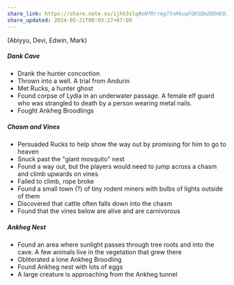 ```yaml
---
share_link: https://share.note.sx/ijhh3slq#oNfRrrmg75nRkuqFGKSQmZ0DHE83gt8nj5m9esLtQA0
share_updated: 2024-05-21T00:03:27+07:00
---
```

(Abiyyu, Devi, Edwin, Mark)

##### Dank Cave
- Drank the hunter concoction
- Thrown into a well. A trial from Andurin
- Met Rucks, a hunter ghost
- Found corpse of Lydia in an underwater passage. A female elf guard who was strangled to death by a person wearing metal nails.
- Fought Ankheg Broodlings
##### Chasm and Vines
- Persuaded Rucks to help show the way out by promising for him to go to heaven
- Snuck past the "giant mosquito" nest
- Found a way out, but the players would need to jump across a chasm and climb upwards on vines
- Failed to climb, rope broke
- Found a small town (?) of tiny rodent miners with bulbs of lights outside of them
- Discovered that cattle often falls down into the chasm
- Found that the vines below are alive and are carnivorous
##### Ankheg Nest
- Found an area where sunlight passes through tree roots and into the cave. A few animals live in the vegetation that grew there
- Obliterated a lone Ankheg Broodling
- Found Ankheg nest with lots of eggs
- A large creature is approaching from the Ankheg tunnel